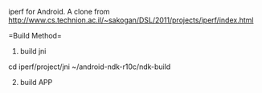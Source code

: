iperf for Android.
A clone from http://www.cs.technion.ac.il/~sakogan/DSL/2011/projects/iperf/index.html

=Build Method=
1. build jni

 cd iperf/project/jni
 ~/android-ndk-r10c/ndk-build

2. build APP
